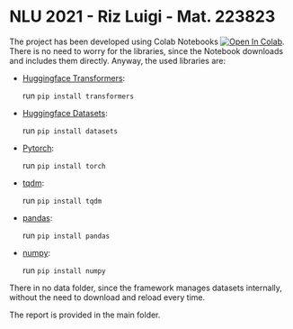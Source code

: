 # NLU 2021 - Riz Luigi - Mat. 223823

The project has been developed using Colab Notebooks [![Open In Colab](https://colab.research.google.com/assets/colab-badge.svg)](https://colab.research.google.com/github/RizLuigi/NLU-project/blob/main/GPT2_Evaluation_and_fine_tuning.ipynb). There is no need to worry for the libraries, since the Notebook downloads and includes them directly. Anyway, the used libraries are: 
- [Huggingface Transformers](https://huggingface.co/transformers/):
 
  run ```pip install transformers```
  
- [Huggingface Datasets](https://huggingface.co/docs/datasets/):
 
  run ```pip install datasets```
  
- [Pytorch](https://pytorch.org/):
 
  run ```pip install torch```
  
- [tqdm](https://github.com/tqdm/tqdm):

  run ```pip install tqdm```
  
- [pandas](https://pandas.pydata.org/):

    run ```pip install pandas```
    
- [numpy](https://numpy.org/):

    run ```pip install numpy```
  
  
There in no data folder, since the framework manages datasets internally, without the need to download and reload every time.

The report is provided in the main folder.

